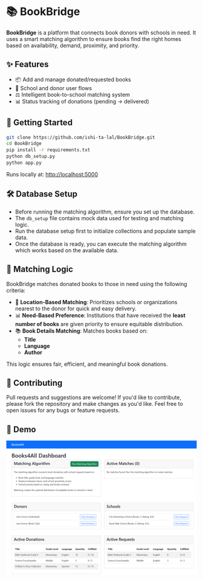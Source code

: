 # 📚 BookBridge

**BookBridge** is a platform that connects book donors with schools in need. It uses a smart matching algorithm to ensure books find the right homes based on availability, demand, proximity, and priority.

## ✨ Features

- 📦 Add and manage donated/requested books  
- 🏫 School and donor user flows  
- ⚖️ Intelligent book-to-school matching system  
- 📊 Status tracking of donations (pending → delivered)

## 🚀 Getting Started

```bash
git clone https://github.com/ishi-ta-lal/BookBridge.git
cd BookBridge
pip install -r requirements.txt
python db_setup.py
python app.py
```

Runs locally at: [http://localhost:5000](http://localhost:5000)

## 🛠️ Database Setup

- Before running the matching algorithm, ensure you set up the database.
- The `db_setup` file contains mock data used for testing and matching logic.
- Run the database setup first to initialize collections and populate sample data.
- Once the database is ready, you can execute the matching algorithm which works based on the available data.

## 🧠 Matching Logic

BookBridge matches donated books to those in need using the following criteria:

- 📍 **Location-Based Matching**: Prioritizes schools or organizations nearest to the donor for quick and easy delivery.
- 📊 **Need-Based Preference**: Institutions that have received the **least number of books** are given priority to ensure equitable distribution.
- 📚 **Book Details Matching**: Matches books based on:
  - **Title**
  - **Language**
  - **Author**

This logic ensures fair, efficient, and meaningful book donations.

## 🤝 Contributing

Pull requests and suggestions are welcome! If you'd like to contribute, please fork the repository and make changes as you'd like. Feel free to open issues for any bugs or feature requests.

## 📸 Demo

<!-- Replace `demo.png` with your actual image path -->
![BookBridge Demo](assets/demo.png)

